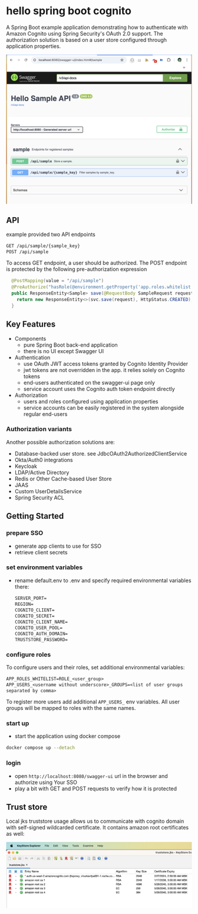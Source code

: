 # hello spring boot cognito

A Spring Boot example application demonstrating how to authenticate with Amazon Cognito using Spring Security's OAuth 2.0 support. The authorization solution is based on a user store configured through application properties.

![swagger-ui](etc/swagger-ui.png)

## API
example provided two API endpoints
```
GET /api/sample/{sample_key}
POST /api/sample
```
To access GET endpoint, a user should be authorized. The POST endpoint is protected by the following pre-authorization expression 

```java
  @PostMapping(value = "/api/sample")
  @PreAuthorize("hasRole(@environment.getProperty('app.roles.whitelist'))")
  public ResponseEntity<Sample> save(@RequestBody SampleRequest request) {
    return new ResponseEntity<>(svc.save(request), HttpStatus.CREATED);
  }
```

## Key Features

- Components
  - pure Spring Boot back-end application
  - there is no UI except Swagger UI
- Authentication
  - use OAuth JWT access tokens granted by Cognito Identity Provider
  - jwt tokens are not overridden in the app. it relies solely on Cognito tokens
  - end-users authenticated on the swagger-ui page only
  - service account uses the Cognito auth token endpoint directly
- Authorization
  - users and roles configured using application properties
  - service accounts can be easily registered in the system alongside regular end-users

### Authorization variants

Another possible authorization solutions are:
  - Database-backed user store. see JdbcOAuth2AuthorizedClientService 
  - Okta/Auth0 integrations
  - Keycloak
  - LDAP/Active Directory
  - Redis or Other Cache-based User Store
  - JAAS
  - Custom UserDetailsService
  - Spring Security ACL

## Getting Started

### prepare SSO

* generate app clients to use for SSO
* retrieve client secrets

### set environment variables
* rename default.env to .env and specify required environmental variables there:
    ```
    SERVER_PORT=
    REGION= 
    COGNITO_CLIENT=
    COGNITO_SECRET=  
    COGNITO_CLIENT_NAME=
    COGNITO_USER_POOL=
    COGNITO_AUTH_DOMAIN=
    TRUSTSTORE_PASSWORD=
    ```
  
### configure roles
To configure users and their roles, set additional environmental variables:
```
APP_ROLES_WHITELIST=ROLE_<user_group>
APP_USERS_<username without underscore>_GROUPS=<list of user groups separated by comma>
```
To register more users add additional `APP_USERS_` env variables. All user groups will be mapped to roles with the same names.

### start up
* start the application using docker compose
```bash
docker compose up --detach
```

### login
* open `http://localhost:8080/swagger-ui` url in the browser and authorize using Your SSO
* play a bit with GET and POST requests to verify how it is protected

## Trust store

Local jks truststore usage allows us to communicate with cognito domain with self-signed wildcarded certificate. It contains amazon root certificates as well:

![cognito certificate truststore](etc/truststore.png)





